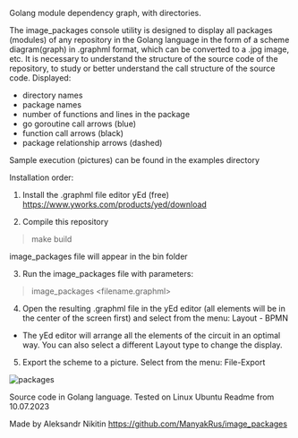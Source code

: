 Golang module dependency graph, with directories.

The image_packages console utility is designed to display all packages (modules) of any repository in the Golang language
in the form of a scheme diagram(graph) in .graphml format, which can be converted to a .jpg image, etc.
It is necessary to understand the structure of the source code of the repository,
to study or better understand the call structure of the source code.
Displayed:
- directory names
- package names
- number of functions and lines in the package
- go goroutine call arrows (blue)
- function call arrows (black)
- package relationship arrows (dashed)

Sample execution (pictures) can be found in the examples directory

Installation order:
1. Install the .graphml file editor yEd (free)
https://www.yworks.com/products/yed/download

2. Compile this repository
>make build
>
image_packages file will appear in the bin folder

3. Run the image_packages file with parameters:
>image_packages <your repository directory> <filename.graphml>
>

4. Open the resulting .graphml file in the yEd editor
(all elements will be in the center of the screen first)
and select from the menu:
Layout - BPMN
- The yEd editor will arrange all the elements of the circuit in an optimal way.
You can also select a different Layout type to change the display.

5. Export the scheme to a picture.
Select from the menu:
File-Export

![packages](https://github.com/ManyakRus/image_packages/assets/30662875/e56ca425-7fe3-4128-b4d5-2341106ffd6e)



Source code in Golang language.
Tested on Linux Ubuntu
Readme from 10.07.2023

Made by Aleksandr Nikitin
https://github.com/ManyakRus/image_packages
